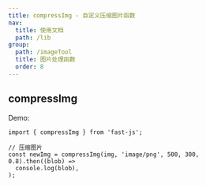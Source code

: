 ```yaml
---
title: compressImg - 自定义压缩图片函数
nav:
  title: 使用文档
  path: /lib
group:
  path: /imageTool
  title: 图片处理函数
  order: 8
---
```


## compressImg

Demo:

```tsx | pure
import { compressImg } from 'fast-js';

// 压缩图片
const newImg = compressImg(img, 'image/png', 500, 300, 0.8).then((blob) =>
  console.log(blob),
);
```
